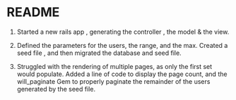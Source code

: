 # README

1. Started a new rails app , generating the controller , the model & the view. 

2. Defined the parameters for the users, the range, and the max. Created a seed file , and then migrated the database and seed file. 

3. Struggled with the rendering of multiple pages, as only the first set would populate. Added a line of code to display the page count, and the  will_paginate Gem to properly paginate the remainder of the users generated by the seed file. 


